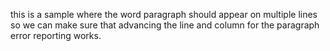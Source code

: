 this is a sample where the word paragraph should
appear on multiple lines so we can make sure that
advancing the line and column for the paragraph
error reporting works.
